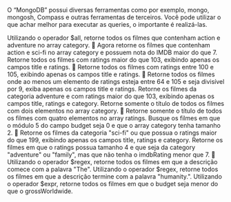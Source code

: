 O “MongoDB” possui diversas ferramentas como por exemplo, mongo, mongosh, Compass e outras ferramentas de terceiros. Você pode utilizar o que achar melhor para executar as queries, o importante é realizá-las.

Utilizando o operador $all, retorne todos os filmes que contenham action e adventure no array category.
🚀 Agora retorne os filmes que contenham action e sci-fi no array category e possuem nota do IMDB maior do que 7.
Retorne todos os filmes com ratings maior do que 103, exibindo apenas os campos title e ratings.
🚀 Retorne todos os filmes com ratings entre 100 e 105, exibindo apenas os campos title e ratings.
🚀 Retorne todos os filmes onde ao menos um elemento de ratings esteja entre 64 e 105 e seja divisível por 9, exiba apenas os campos title e ratings.
Retorne os filmes da categoria adventure e com ratings maior do que 103, exibindo apenas os campos title, ratings e category.
Retorne somente o título de todos os filmes com dois elementos no array category.
🚀 Retorne somente o título de todos os filmes com quatro elementos no array ratings.
Busque os filmes em que o módulo 5 do campo budget seja 0 e que o array category tenha tamanho 2.
🚀 Retorne os filmes da categoria "sci-fi" ou que possua o ratings maior do que 199, exibindo apenas os campos title, ratings e category.
Retorne os filmes em que o ratings possua tamanho 4 e que seja da category "adventure" ou "family", mas que não tenha o imdbRating menor que 7.
🚀 Utilizando o operador $regex, retorne todos os filmes em que a descrição comece com a palavra "The".
Utilizando o operador $regex, retorne todos os filmes em que a descrição termine com a palavra "humanity.".
Utilizando o operador $expr, retorne todos os filmes em que o budget seja menor do que o grossWorldwide.

